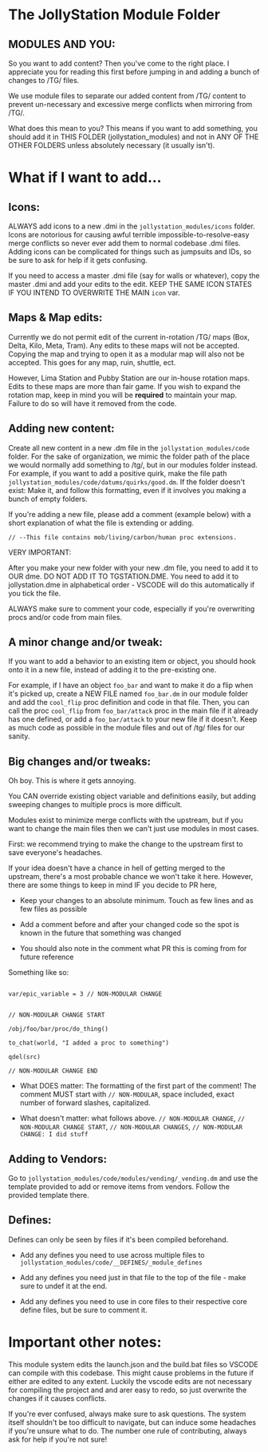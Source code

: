
# The JollyStation Module Folder

## MODULES AND YOU:

So you want to add content? Then you've come to the right place. I appreciate you for reading this first before jumping in and adding a bunch of changes to /TG/ files.

We use module files to separate our added content from /TG/ content to prevent un-necessary and excessive merge conflicts when mirroring from /TG/.

What does this mean to you? This means if you want to add something, you should add it in THIS FOLDER (jollystation_modules) and not in ANY OF THE OTHER FOLDERS unless absolutely necessary (it usually isn't).

# What if I want to add...

## Icons:

ALWAYS add icons to a new .dmi in the `jollystation_modules/icons` folder. Icons are notorious for causing awful terrible impossible-to-resolve-easy merge conflicts so never ever add them to normal codebase .dmi files. Adding icons can be complicated for things such as jumpsuits and IDs, so be sure to ask for help if it gets confusing.

 If you need to access a master .dmi file (say for walls or whatever), copy the master .dmi and add your edits to the edit. KEEP THE SAME ICON STATES IF YOU INTEND TO OVERWRITE THE MAIN `icon` var.

## Maps & Map edits:

Currently we do not permit edit of the current in-rotation /TG/ maps (Box, Delta, Kilo, Meta, Tram). Any edits to these maps will not be accepted. Copying the map and trying to open it as a modular map will also not be accepted. This goes for any map, ruin, shuttle, ect.

However, Lima Station and Pubby Station are our in-house rotation maps. Edits to these maps are more than fair game. If you wish to expand the rotation map, keep in mind you will be **required** to maintain your map. Failure to do so will have it removed from the code.

## Adding new content:

Create all new content in a new .dm file in the `jollystation_modules/code` folder. For the sake of organization, we mimic the folder path of the place we would normally add something to /tg/, but in our modules folder instead. For example, if you want to add a positive quirk, make the file path `jollystation_modules/code/datums/quirks/good.dm`. If the folder doesn't exist: Make it, and follow this formatting, even if it involves you making a bunch of empty folders.

If you're adding a new file, please add a comment (example below) with a short explanation of what the file is extending or adding.

`// --This file contains mob/living/carbon/human proc extensions.`

VERY IMPORTANT:

After you make your new folder with your new .dm file, you need to add it to OUR dme. DO NOT ADD IT TO TGSTATION.DME. You need to add it to jollystation.dme in alphabetical order - VSCODE will do this automatically if you tick the file.

ALWAYS make sure to comment your code, especially if you're overwriting procs and/or code from main files. 

## A minor change and/or tweak:

If you want to add a behavior to an existing item or object, you should hook onto it in a new file, instead of adding it to the pre-existing one.

For example, if I have an object `foo_bar` and want to make it do a flip when it's picked up, create a NEW FILE named `foo_bar.dm` in our module folder and add the `cool_flip` proc definition and code in that file. Then, you can call the proc `cool_flip` from `foo_bar/attack` proc in the main file if it already has one defined, or add a `foo_bar/attack` to your new file if it doesn't. Keep as much code as possible in the module files and out of /tg/ files for our sanity.

## Big changes and/or tweaks:

Oh boy. This is where it gets annoying.

You CAN override existing object variable and definitions easily, but adding sweeping changes to multiple procs is more difficult.

Modules exist to minimize merge conflicts with the upstream, but if you want to change the main files then we can't just use modules in most cases.

First: we recommend trying to make the change to the upstream first to save everyone's headaches.

If your idea doesn't have a chance in hell of getting merged to the upstream, there's a most probable chance we won't take it here. However, there are some things to keep in mind IF you decide to PR here,

- Keep your changes to an absolute minimum. Touch as few lines and as few files as possible

- Add a comment before and after your changed code so the spot is known in the future that something was changed

- You should also note in the comment what PR this is coming from for future reference

Something like so:

```

var/epic_variable = 3 // NON-MODULAR CHANGE

```

```

// NON-MODULAR CHANGE START

/obj/foo/bar/proc/do_thing()

to_chat(world, "I added a proc to something")

qdel(src)

// NON-MODULAR CHANGE END

```

- What DOES matter: The formatting of the first part of the comment! The comment MUST start with `// NON-MODULAR`, space included, exact number of forward slashes, capitalized.

- What doesn't matter: what follows above. `// NON-MODULAR CHANGE`, `// NON-MODULAR CHANGE START`, `// NON-MODULAR CHANGES`, `// NON-MODULAR CHANGE: I did stuff`

## Adding to Vendors:

Go to `jollystation_modules/code/modules/vending/_vending.dm` and use the template provided to add or remove items from vendors. Follow the provided template there.

## Defines:

Defines can only be seen by files if it's been compiled beforehand.

- Add any defines you need to use across multiple files to `jollystation_modules/code/__DEFINES/_module_defines`

- Add any defines you need just in that file to the top of the file - make sure to undef it at the end.

- Add any defines you need to use in core files to their respective core define files, but be sure to comment it.

# Important other notes:

This module system edits the launch.json and the build.bat files so VSCODE can compile with this codebase. This might cause problems in the future if either are edited to any extent. Luckily the vscode edits are not necessary for compiling the project and and arer easy to redo, so just overwrite the changes if it causes conflicts.

If you're ever confused, always make sure to ask questions. The system itself shouldn't be too difficult to navigate, but can induce some headaches if you're unsure what to do. The number one rule of contributing, always ask for help if you're not sure!
